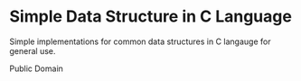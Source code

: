 # Simple Data Structure in C Language

Simple implementations for common data structures in C langauge for general use.

Public Domain
